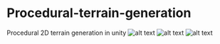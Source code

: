 # Procedural-terrain-generation
Procedural 2D terrain generation in unity
![alt text](https://github.com/[G4zow4neMleko]/[Procedural-terrain-generation]/blob/[main]/Screens/terrain-sample1.png?raw=true)
![alt text](https://github.com/[G4zow4neMleko]/[Procedural-terrain-generation]/blob/[main]/Screens/terrain-sample2.png?raw=true)
![alt text](https://github.com/[G4zow4neMleko]/[Procedural-terrain-generation]/blob/[main]/Screens/terrain-sample3.png?raw=true)
